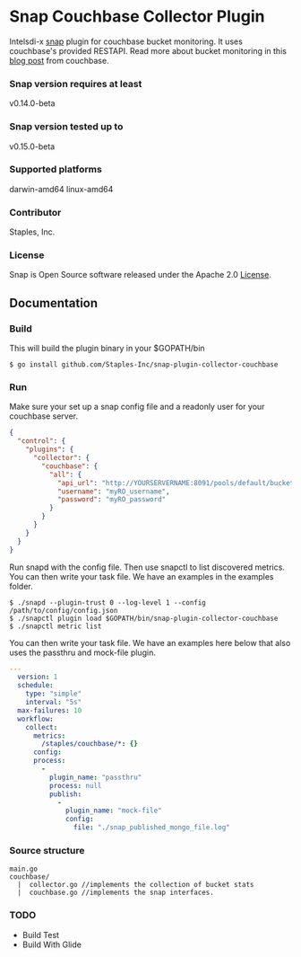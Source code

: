 # Snap Couchbase Collector Plugin
Intelsdi-x [snap](http://github.com/intelsdi-x/snap) plugin for couchbase bucket monitoring. It uses couchbase's provided RESTAPI. Read more about bucket monitoring in this [blog post](http://blog.couchbase.com/monitoring-couchbase-cluster) from couchbase.

### Snap version requires at least
v0.14.0-beta

### Snap version tested up to
v0.15.0-beta

### Supported platforms
darwin-amd64
linux-amd64

### Contributor
Staples, Inc.

### License
Snap is Open Source software released under the Apache 2.0 [License](LICENSE).

## Documentation
### Build
This will build the plugin binary in your $GOPATH/bin
```
$ go install github.com/Staples-Inc/snap-plugin-collector-couchbase 
```

### Run
Make sure your set up a snap config file and a readonly user for your couchbase server.
```json
{
  "control": {
    "plugins": {
      "collector": {
        "couchbase": {
          "all": {
            "api_url": "http://YOURSERVERNAME:8091/pools/default/buckets/",
            "username": "myRO_username",
            "password": "myRO_password"
          }
        }
      }
    }
  }
}
```

Run snapd with the config file. Then use snapctl to list discovered metrics. You can then write your task file. We have an examples in the examples folder.
```
$ ./snapd --plugin-trust 0 --log-level 1 --config /path/to/config/config.json
$ ./snapctl plugin load $GOPATH/bin/snap-plugin-collector-couchbase
$ ./snapctl metric list
```

You can then write your task file. We have an examples here below that also uses the passthru and mock-file plugin.
```yaml
---
  version: 1
  schedule: 
    type: "simple"
    interval: "5s"
  max-failures: 10
  workflow: 
    collect: 
      metrics: 
        /staples/couchbase/*: {}
      config: 
      process: 
        - 
          plugin_name: "passthru"
          process: null
          publish: 
            - 
              plugin_name: "mock-file"
              config: 
                file: "./snap_published_mongo_file.log"
```

### Source structure
```
main.go
couchbase/
  |  collector.go //implements the collection of bucket stats
  |  couchbase.go //implements the snap interfaces.
```

### TODO
- Build Test
- Build With Glide

